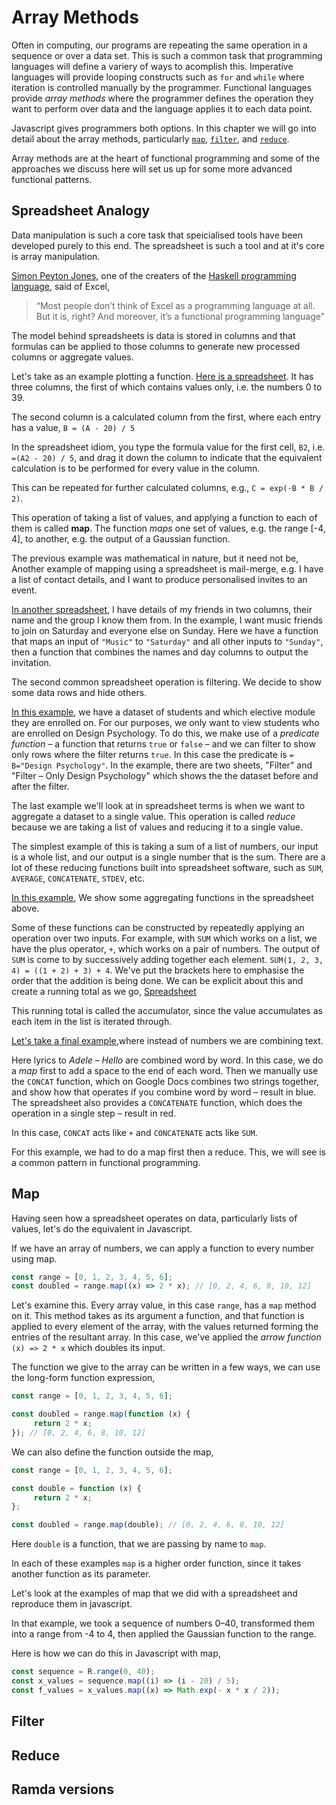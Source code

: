 # Array Methods
Often in computing, our programs are repeating the same operation
in a sequence or over a data set.
This is such a common task that programming languages will define a variery
of ways to acomplish this.
Imperative languages will provide looping constructs such as `for` and `while`
where iteration is controlled manually by the programmer.
Functional languages provide *array methods* where the programmer defines
the operation they want to perform over data
and the language applies it to each data point.

Javascript gives programmers both options.
In this chapter we will go into detail about the array methods,
particularly
[`map`](https://developer.mozilla.org/en-US/docs/Web/JavaScript/Reference/Global_Objects/Array/map),
[`filter`](https://developer.mozilla.org/en-US/docs/Web/JavaScript/Reference/Global_Objects/Array/filter), and
[`reduce`](https://developer.mozilla.org/en-US/docs/Web/JavaScript/Reference/Global_Objects/Array/reduce).

Array methods are at the heart of functional programming and some of the
approaches we discuss here will set us up for some more advanced functional
patterns.

## Spreadsheet Analogy
Data manipulation is such a core task that speicialised tools have been
developed purely to this end.
The spreadsheet is such a tool and at it's core is array manipulation.

[Simon Peyton Jones](https://en.wikipedia.org/wiki/Simon_Peyton_Jones),
one of the creaters of the
[Haskell programming language](https://en.wikipedia.org/wiki/Haskell),
said of Excel,
> “Most people don’t think of Excel as a programming language at all.
> But it is, right? And moreover, it’s a functional programming language”

The model behind spreadsheets is data is stored in columns
and that formulas can be applied to those columns to generate
new processed columns or aggregate values.

Let's take as an example plotting a function.
[Here is a spreadsheet](https://docs.google.com/spreadsheets/d/1hUX3YHtQL6McZ91IUi1llxhUbd3nmpblgPfhLChj5hw).
It has three columns,
the first of which contains values only, i.e. the numbers 0 to 39.

The second column is a calculated column from the first,
where each entry has a value, `B = (A - 20) / 5`

In the spreadsheet idiom, you type the formula value for the first cell,
`B2`, i.e. `=(A2 - 20) / 5`, and drag it down the column
to indicate that the equivalent calculation is to be performed
for every value in the column.

This can be repeated for further calculated columns, e.g.,
`C = exp(-B * B / 2)`.

This operation of taking a list of values,
and applying a function to each of them is called **map**.
The function *maps* one set of values, e.g. the range [-4, 4],
to another, e.g. the output of a Gaussian function.

The previous example was mathematical in nature, but it need not be,
Another example of mapping using a spreadsheet is mail-merge,
e.g. I have a list of contact details, and I want to produce personalised
invites to an event.

[In another spreadsheet](https://docs.google.com/spreadsheets/d/1xp82r4p8V28Y5hMR3FxMcOQKPoJPIjOpEbFAeE9q8uM),
I have details of my friends in two columns,
their name and the group I know them from.
In the example, I want music friends to join on Saturday
and everyone else on Sunday.
Here we have a function that maps an input of `"Music"` to `"Saturday"` and
all other inputs to `"Sunday"`, then a function that combines the names and
day columns to output the invitation.

The second common spreadsheet operation is filtering.
We decide to show some data rows and hide others.

[In this example](https://docs.google.com/spreadsheets/d/1CaZOeqaKZMNbPlJIxAt4ONyIexTfSWAXP-7sNVnuGcE),
we have a dataset of students and which elective module they
are enrolled on.
For our purposes, we only want to view students who are enrolled on
Design Psychology.
To do this, we make use of a *predicate function*
– a function that returns `true` or `false` –
and we can filter to show only rows where the filter returns `true`.
In this case the predicate is `= B="Design Psychology"`.
In the example, there are two sheets,
"Filter" and "Filter – Only Design Psychology"
which shows the the dataset before and after the filter.

The last example we'll look at in spreadsheet terms is when we want to
aggregate a dataset to a single value.
This operation is called *reduce* because we are taking a list of values
and reducing it to a single value.

The simplest example of this is taking a sum of a list of numbers,
our input is a whole list, and our output is a single number that is the sum.
There are a lot of these reducing functions built into spreadsheet software,
such as `SUM`, `AVERAGE`, `CONCATENATE`, `STDEV`, etc.

[In this example](https://docs.google.com/spreadsheets/d/1OLmw-YPvd0VbtKnbUfZ2UCdOsAh5ceMUSf8LEW0vdIo),
We show some aggregating functions in the spreadsheet above.

Some of these functions can be constructed by repeatedly
applying an operation over two inputs.
For example, with `SUM` which works on a list,
we have the plus operator, `+`, which works on a pair of numbers.
The output of `SUM` is come to by successively adding together each element.
`SUM(1, 2, 3, 4) = ((1 + 2) + 3) + 4`.
We've put the brackets here to emphasise the order that the addition is
being done.
We can be explicit about this and create a running total as we go,
[Spreadsheet](https://docs.google.com/spreadsheets/d/1fzUuZC-iDX7-6K5-RZ_toCmLGD5IG30AT_pTdprqUJg)

This running total is called the accumulator,
since the value accumulates as each item in the list is iterated through.

[Let's take a final example](https://docs.google.com/spreadsheets/d/1EvBCXtqyN3QdMBifJyGA9slpbDIv1nBTH3HpaC7zdLE),where instead of numbers we are combining text.

Here lyrics to *Adele – Hello* are combined word by word.
In this case, we do a *map* first to add a space to the end of each word.
Then we manually use the `CONCAT` function,
which on Google Docs combines two strings together,
and show how that operates if you combine word by word – result in blue.
The spreadsheet also provides a `CONCATENATE` function,
which does the operation in a single step – result in red.

In this case, `CONCAT` acts like `+` and `CONCATENATE` acts like `SUM`.

For this example, we had to do a map first then a reduce.
This, we will see is a common pattern in functional programming.

## Map
Having seen how a spreadsheet operates on data, particularly lists of values,
let's do the equivalent in Javascript.

If we have an array of numbers, we can apply a function to every number using
map.
```javascript
const range = [0, 1, 2, 3, 4, 5, 6];
const doubled = range.map((x) => 2 * x); // [0, 2, 4, 6, 8, 10, 12]
```

Let's examine this.
Every array value, in this case `range`, has a `map` method on it.
This method takes as its argument a function,
and that function is applied to every element of the array,
with the values returned forming the entries of the resultant array.
In this case, we've applied the *arrow function* `(x) => 2 * x`
which doubles its input.

The function we give to the array can be written in a few ways,
we can use the long-form function expression,
```javascript
const range = [0, 1, 2, 3, 4, 5, 6];

const doubled = range.map(function (x) {
     return 2 * x;
}); // [0, 2, 4, 6, 8, 10, 12]
```
We can also define the function outside the map,
```javascript
const range = [0, 1, 2, 3, 4, 5, 6];

const double = function (x) {
     return 2 * x;
};

const doubled = range.map(double); // [0, 2, 4, 6, 8, 10, 12]
```

Here `double` is a function, that we are passing by name to `map`.

In each of these examples `map` is a higher order function,
since it takes another function as its parameter.

Let's look at the examples of map that we did with a spreadsheet
and reproduce them in javascript.

In that example, we took a sequence of numbers 0–40,
transformed them into a range from -4 to 4,
then applied the Gaussian function to the range.

Here is how we can do this in Javascript with map,
```javascript
const sequence = R.range(0, 40);
const x_values = sequence.map((i) => (i - 20) / 5);
const f_values = x_values.map((x) => Math.exp(- x * x / 2));
```

## Filter

## Reduce

## Ramda versions

